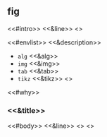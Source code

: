 ## fig

<<#intro>>
<<&line>>
<</intro>>

<<#envlist>>
<<&description>>

  - `alg` <<&alg>>
  - `img` <<&img>>
  - `tab` <<&tab>>
  - `tikz` <<&tikz>>
<</envlist>>


<<#why>>
### <<&title>>

<<#body>>
<<&line>>
<</body>>
<</why>>
